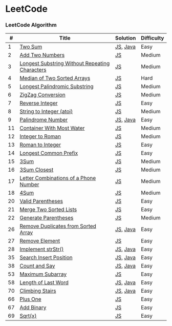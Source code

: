 LeetCode
========

### LeetCode Algorithm


| # | Title | Solution | Difficulty |
|---| ----- | -------- | ---------- |
|1|[Two Sum](https://leetcode-cn.com/problems/two-sum/)| [JS](./algorithms/js/twoSum/twoSum.js), [Java](./src/main/java/twoSum/TwoSum.java)|Easy|
|2|[Add Two Numbers](https://leetcode-cn.com/problems/add-two-numbers/)| [JS](./algorithms/js/addTwoNumbers/addTwoNumbers.js)|Medium|
|3|[Longest Substring Without Repeating Characters](https://leetcode-cn.com/problems/longest-substring-without-repeating-characters/)| [JS](./algorithms/js/longestSubstringWithoutRepeatingCharacters/longestSubstringWithoutRepeatingCharacters.js)|Medium|
|4|[Median of Two Sorted Arrays](https://leetcode-cn.com/problems/median-of-two-sorted-arrays/)| [JS](./algorithms/js/medianOfTwoSortedArrays/medianOfTwoSortedArrays.js)|Hard|
|5|[Longest Palindromic Substring](https://leetcode-cn.com/problems/longest-palindromic-substring/)| [JS](./algorithms/js/longestPalindromicSubstring/longestPalindromicSubstring.js)|Medium|
|6|[ZigZag Conversion](https://leetcode-cn.com/problems/zigzag-conversion/)| [JS](./algorithms/js/zigZagConversion/zigZagConversion.js)|Medium|
|7|[Reverse Integer](https://leetcode-cn.com/problems/reverse-integer/)| [JS](./algorithms/js/reverseInteger/reverseInteger.js)|Easy|
|8|[String to Integer (atoi)](https://leetcode-cn.com/problems/string-to-integer-atoi/)| [JS](./algorithms/js/stringToIntegerAtoi/stringToIntegerAtoi.js)|Medium|
|9|[Palindrome Number](https://leetcode-cn.com/problems/palindrome-number/)| [JS](./algorithms/js/palindromeNumber/palindromeNumber.js), [Java](./algorithms/java/src/palindromeNumber/PalindromeNumber.java)|Easy|
|11|[Container With Most Water](https://leetcode-cn.com/problems/container-with-most-water/)| [JS](./algorithms/js/containerWithMostWater/containerWithMostWater.js)|Medium|
|12|[Integer to Roman](https://leetcode-cn.com/problems/integer-to-roman/)| [JS](./algorithms/js/integerToRoman/integerToRoman.js)|Medium|
|13|[Roman to Integer](https://leetcode-cn.com/problems/roman-to-integer/)| [JS](./algorithms/js/romanToInteger/romanToInteger.js)|Easy|
|14|[Longest Common Prefix](https://leetcode-cn.com/problems/longest-common-prefix/)| [JS](./algorithms/js/longestCommonPrefix/longestCommonPrefix.js)|Easy|
|15|[3Sum](https://leetcode-cn.com/problems/3sum/)| [JS](./algorithms/js/3sum/3sum.js)|Medium|
|16|[3Sum Closest](https://leetcode-cn.com/problems/3sum-closest/)| [JS](./algorithms/js/3sumClosest/3sumClosest.js)|Medium|
|17|[Letter Combinations of a Phone Number](https://leetcode-cn.com/problems/letter-combinations-of-a-phone-number/)| [JS](./algorithms/js/letterCombinationsOfAPhoneNumber/letterCombinationsOfAPhoneNumber.js)|Medium|
|18|[4Sum](https://leetcode-cn.com/problems/4sum/)| [JS](./algorithms/js/4sum/4sum.js)|Medium|
|20|[Valid Parentheses](https://leetcode-cn.com/problems/valid-parentheses/)| [JS](./algorithms/js/validParentheses/validParentheses.js)|Easy|
|21|[Merge Two Sorted Lists](https://leetcode-cn.com/problems/merge-two-sorted-lists/)| [JS](./algorithms/js/mergeTwoSortedLists/mergeTwoSortedLists.js)|Easy|
|22|[Generate Parentheses](https://leetcode-cn.com/problems/generate-parentheses/)| [JS](./algorithms/js/generateParentheses/generateParentheses.js)|Medium|
|26|[Remove Duplicates from Sorted Array](https://leetcode-cn.com/problems/remove-duplicates-from-sorted-array/)| [JS](./algorithms/js/removeDuplicatesFromSortedArray/removeDuplicatesFromSortedArray.js), [Java](./algorithms/java/src/removeDuplicatesFromSortedArray/RemoveDuplicatesFromSortedArray.java)|Easy|
|27|[Remove Element](https://leetcode-cn.com/problems/remove-element/)| [JS](./algorithms/js/removeElement/removeElement.js)|Easy|
|28|[Implement strStr()](https://leetcode-cn.com/problems/implement-strstr/)| [JS](./algorithms/js/strStr/strStr.js), [Java](./algorithms/java/src/strStr/strStr.java)|Easy|
|35|[Search Insert Position](https://leetcode-cn.com/problems/search-insert-position/)| [JS](./algorithms/js/searchInsertPosition/searchInsertPosition.js), [Java](./algorithms/java/src/searchInsertPosition/searchInsertPosition.java)|Easy|
|38|[Count and Say](https://leetcode-cn.com/problems/count-and-say/)| [JS](./algorithms/js/countAndSay/countAndSay.js), [Java](./algorithms/java/src/countAndSay/CountAndSay.java)|Easy|
|53|[Maximum Subarray](https://leetcode-cn.com/problems/maximum-subarray/)| [JS](./algorithms/js/maximumSubArray/maximumSubArray.js)|Easy|
|58|[Length of Last Word](https://leetcode-cn.com/problems/length-of-last-word/)| [JS](./algorithms/js/lengthOfLastWord/lengthOfLastWord.js), [Java](./algorithms/java/src/lengthOfLastWord/LengthOfLastWord.java)|Easy|
|70|[Climbing Stairs](https://leetcode-cn.com/problems/climbing-stairs/)| [JS](./algorithms/js/climbStairs/climbStairs.js), [Java](./algorithms/java/src/dynamicProgramming/climbStairs/climbStairs.java)|Easy|
|66|[Plus One](https://leetcode-cn.com/problems/plus-one/)| [JS](./algorithms/js/plusOne/plusOne.js)|Easy|
|67|[Add Binary](https://leetcode-cn.com/problems/add-binary/)| [JS](./algorithms/js/addBinary/addBinary.js)|Easy|
|69|[Sqrt(x)](https://leetcode-cn.com/problems/sqrtx/)| [JS](./algorithms/js/sqrt/sqrt.js)|Easy|
